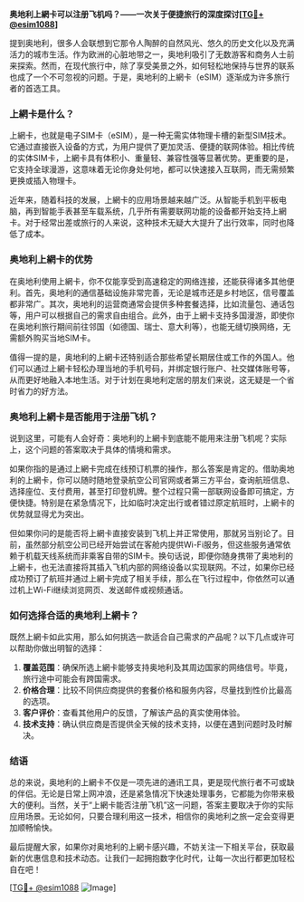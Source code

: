 **奥地利上網卡可以注册飞机吗？——一次关于便捷旅行的深度探讨[[TG💪+ @esim1088](https://t.me/s/esim1088)]**

提到奥地利，很多人会联想到它那令人陶醉的自然风光、悠久的历史文化以及充满活力的城市生活。作为欧洲的心脏地带之一，奥地利吸引了无数游客和商务人士前来探索。然而，在现代旅行中，除了享受美景之外，如何轻松地保持与世界的联系也成了一个不可忽视的问题。于是，奥地利的上網卡（eSIM）逐渐成为许多旅行者的首选工具。

### 上網卡是什么？

上網卡，也就是电子SIM卡（eSIM），是一种无需实体物理卡槽的新型SIM技术。它通过直接嵌入设备的方式，为用户提供了更加灵活、便捷的联网体验。相比传统的实体SIM卡，上網卡具有体积小、重量轻、兼容性强等显著优势。更重要的是，它支持全球漫游，这意味着无论你身处何地，都可以快速接入互联网，而无需频繁更换或插入物理卡。

近年来，随着科技的发展，上網卡的应用场景越来越广泛。从智能手机到平板电脑，再到智能手表甚至车载系统，几乎所有需要联网功能的设备都开始支持上網卡。对于经常出差或旅行的人来说，这种技术无疑大大提升了出行效率，同时也降低了成本。

### 奥地利上網卡的优势

在奥地利使用上網卡，你不仅能享受到高速稳定的网络连接，还能获得诸多其他便利。首先，奥地利的通信基础设施非常完善，无论是城市还是乡村地区，信号覆盖都非常广。其次，奥地利的运营商通常会提供多种套餐选择，比如流量包、通话包等，用户可以根据自己的需求自由组合。此外，由于上網卡支持多国漫游，即使你在奥地利旅行期间前往邻国（如德国、瑞士、意大利等），也能无缝切换网络，无需额外购买当地SIM卡。

值得一提的是，奥地利的上網卡还特别适合那些希望长期居住或工作的外国人。他们可以通过上網卡轻松办理当地的手机号码，并绑定银行账户、社交媒体账号等，从而更好地融入本地生活。对于计划在奥地利定居的朋友们来说，这无疑是一个省时省力的好方法。

### 奥地利上網卡是否能用于注册飞机？

说到这里，可能有人会好奇：奥地利的上網卡到底能不能用来注册飞机呢？实际上，这个问题的答案取决于具体的情境和需求。

如果你指的是通过上網卡完成在线预订机票的操作，那么答案是肯定的。借助奥地利的上網卡，你可以随时随地登录航空公司官网或者第三方平台，查询航班信息、选择座位、支付费用，甚至打印登机牌。整个过程只需一部联网设备即可搞定，方便快捷。特别是在紧急情况下，比如临时决定出行或者错过原定航班时，上網卡的优势就显得尤为突出。

但如果你问的是能否将上網卡直接安装到飞机上并正常使用，那就另当别论了。目前，虽然部分航空公司已经开始尝试在客舱内提供Wi-Fi服务，但这些服务通常依赖于机载天线系统而非乘客自带的SIM卡。换句话说，即便你随身携带了奥地利的上網卡，也无法直接将其插入飞机内部的网络设备以实现联网。不过，如果你已经成功预订了航班并通过上網卡完成了相关手续，那么在飞行过程中，你依然可以通过机上Wi-Fi继续浏览网页、发送邮件或视频通话。

### 如何选择合适的奥地利上網卡？

既然上網卡如此实用，那么如何挑选一款适合自己需求的产品呢？以下几点或许可以帮助你做出明智的选择：

1. **覆盖范围**：确保所选上網卡能够支持奥地利及其周边国家的网络信号。毕竟，旅行途中可能会有跨国需求。
2. **价格合理**：比较不同供应商提供的套餐价格和服务内容，尽量找到性价比最高的选项。
3. **客户评价**：查看其他用户的反馈，了解该产品的真实使用体验。
4. **技术支持**：确认供应商是否提供全天候的技术支持，以便在遇到问题时及时解决。

### 结语

总的来说，奥地利的上網卡不仅是一项先进的通讯工具，更是现代旅行者不可或缺的伴侣。无论是日常上网冲浪，还是紧急情况下快速处理事务，它都能为你带来极大的便利。当然，关于“上網卡能否注册飞机”这一问题，答案主要取决于你的实际应用场景。无论如何，只要合理利用这一技术，相信你的奥地利之旅一定会变得更加顺畅愉快。

最后提醒大家，如果你对奥地利的上網卡感兴趣，不妨关注一下相关平台，获取最新的优惠信息和技术动态。让我们一起拥抱数字化时代，让每一次出行都更加轻松自在吧！

[[TG💪+ @esim1088](https://t.me/s/esim1088) ![Image](https://i.postimg.cc/4NQfJmqS/Snipaste-2025-05-13-00-14-12.png)]